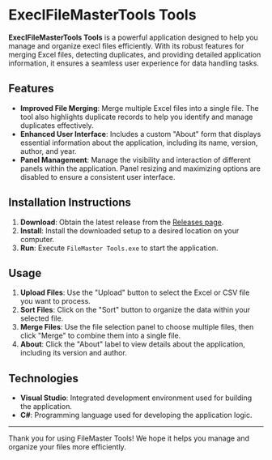 # ExeclFileMasterTools Tools

**ExeclFileMasterTools Tools** is a powerful application designed to help you manage and organize execl files efficiently. With its robust features for merging Excel files, detecting duplicates, and providing detailed application information, it ensures a seamless user experience for data handling tasks.

## Features

- **Improved File Merging**: Merge multiple Excel files into a single file. The tool also highlights duplicate records to help you identify and manage duplicates effectively.
- **Enhanced User Interface**: Includes a custom "About" form that displays essential information about the application, including its name, version, author, and year.
- **Panel Management**: Manage the visibility and interaction of different panels within the application. Panel resizing and maximizing options are disabled to ensure a consistent user interface.

## Installation Instructions

1. **Download**: Obtain the latest release from the [Releases page](https://github.com/smbhathiya/FileMasterTools/releases).
2. **Install**: Install the downloaded setup to a desired location on your computer.
3. **Run**: Execute `FileMaster Tools.exe` to start the application.

## Usage

1. **Upload Files**: Use the "Upload" button to select the Excel or CSV file you want to process.
2. **Sort Files**: Click on the "Sort" button to organize the data within your selected file.
3. **Merge Files**: Use the file selection panel to choose multiple files, then click "Merge" to combine them into a single file.
4. **About**: Click the "About" label to view details about the application, including its version and author.

## Technologies

- **Visual Studio**: Integrated development environment used for building the application.
- **C#**: Programming language used for developing the application logic.

---

Thank you for using FileMaster Tools! We hope it helps you manage and organize your files more efficiently.
